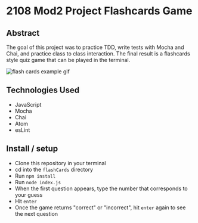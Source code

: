 # 2108 Mod2 Project Flashcards Game

## Abstract
The goal of this project was to practice TDD, write tests with Mocha and Chai,
and practice class to class interaction. The final result is a flashcards style
quiz game that can be played in the terminal.

![flash cards example gif](https://share.getcloudapp.com/Kou7DWdb)

## Technologies Used
 - JavaScript
 - Mocha
 - Chai
 - Atom
 - esLint

## Install / setup
- Clone this repository in your terminal
- cd into the `flashCards` directory
- Run `npm install`
- Run `node index.js`
- When the first question appears,
type the number that corresponds to your guess
- Hit `enter`
- Once the game returns "correct" or "incorrect",
hit `enter` again to see the next question
